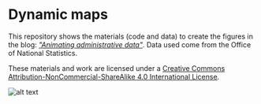 # Dynamic maps

This repository shows the materials (code and data) to create the figures in the blog: [_"Animating administrative data"_](https://edugonzalmo.netlify.com/post/ageing-in-england/). Data used come from the Office of National Statistics.

These materials and work are licensed under a [Creative Commons Attribution-NonCommercial-ShareAlike 4.0 International License](https://creativecommons.org/licenses/by-nc-sa/4.0/).


![alt text](https://edugonzalmo.netlify.com/post/2018-11-11-ageing-in-england_files/figure-html/unnamed-chunk-12-1.png "Faceted maps")

